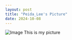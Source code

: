 ```yaml
---
layout: post
title: "Peida_Lee's Picture"
date: 2024-10-08
---
```


  ![Image](./Pictures/Picture1.jpg)
    This is my picture
